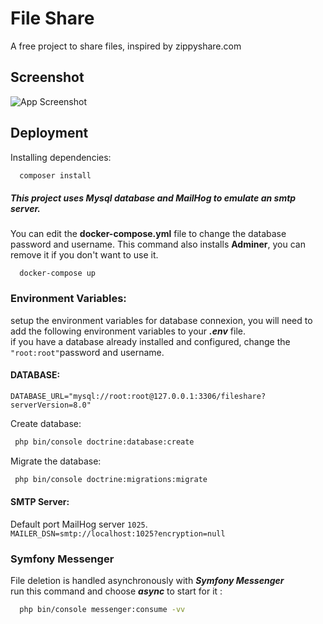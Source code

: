 # File Share

A free project to share files, inspired by zippyshare.com

## Screenshot

![App Screenshot](https://i.postimg.cc/nzkG2GmG/file-share.jpg)

## Deployment

Installing dependencies:

```bash
  composer install
```
##### This project uses Mysql database and MailHog to emulate an smtp server.
You can edit the **docker-compose.yml** file to change the database password and username.
This command also installs **Adminer**, you can remove it if you don't want to use it.
```bach
  docker-compose up
```
### Environment Variables:

setup the environment variables for database connexion, you will need to add the following environment variables to your ***.env*** file.  
if you have a database already installed and configured, change the ```"root:root"```password and username.

#### DATABASE:
`DATABASE_URL="mysql://root:root@127.0.0.1:3306/fileshare?serverVersion=8.0"`

Create database:
  ```bash
   php bin/console doctrine:database:create 
  ```

Migrate the database:
```bash
 php bin/console doctrine:migrations:migrate 
```
#### SMTP Server:
Default port MailHog server ```1025```.  
`MAILER_DSN=smtp://localhost:1025?encryption=null`   


### Symfony Messenger
 File deletion is handled asynchronously with ***Symfony Messenger***   
 run this command and choose ***async*** to start for it :

```bash
  php bin/console messenger:consume -vv 
 ```
